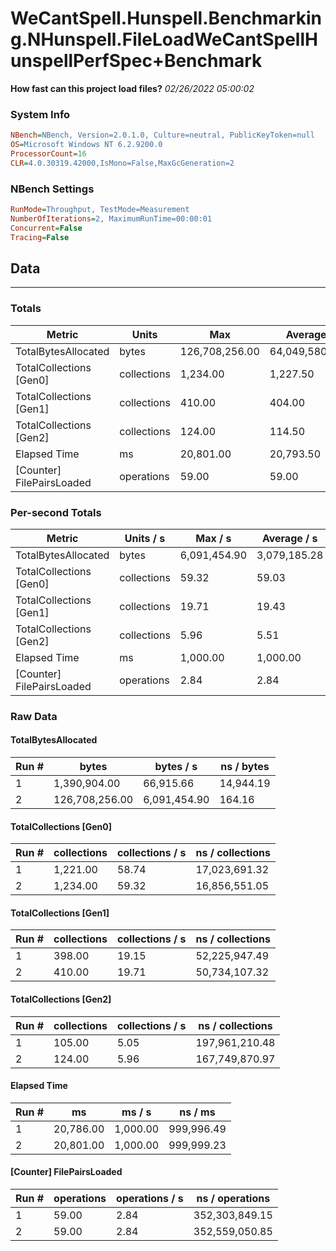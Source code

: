 ﻿# WeCantSpell.Hunspell.Benchmarking.NHunspell.FileLoadWeCantSpellHunspellPerfSpec+Benchmark
__How fast can this project load files?__
_02/26/2022 05:00:02_
### System Info
```ini
NBench=NBench, Version=2.0.1.0, Culture=neutral, PublicKeyToken=null
OS=Microsoft Windows NT 6.2.9200.0
ProcessorCount=16
CLR=4.0.30319.42000,IsMono=False,MaxGcGeneration=2
```

### NBench Settings
```ini
RunMode=Throughput, TestMode=Measurement
NumberOfIterations=2, MaximumRunTime=00:00:01
Concurrent=False
Tracing=False
```

## Data
-------------------

### Totals
|          Metric |           Units |             Max |         Average |             Min |          StdDev |
|---------------- |---------------- |---------------- |---------------- |---------------- |---------------- |
|TotalBytesAllocated |           bytes |  126,708,256.00 |   64,049,580.00 |    1,390,904.00 |   88,612,749.40 |
|TotalCollections [Gen0] |     collections |        1,234.00 |        1,227.50 |        1,221.00 |            9.19 |
|TotalCollections [Gen1] |     collections |          410.00 |          404.00 |          398.00 |            8.49 |
|TotalCollections [Gen2] |     collections |          124.00 |          114.50 |          105.00 |           13.44 |
|    Elapsed Time |              ms |       20,801.00 |       20,793.50 |       20,786.00 |           10.61 |
|[Counter] FilePairsLoaded |      operations |           59.00 |           59.00 |           59.00 |            0.00 |

### Per-second Totals
|          Metric |       Units / s |         Max / s |     Average / s |         Min / s |      StdDev / s |
|---------------- |---------------- |---------------- |---------------- |---------------- |---------------- |
|TotalBytesAllocated |           bytes |    6,091,454.90 |    3,079,185.28 |       66,915.66 |    4,259,992.55 |
|TotalCollections [Gen0] |     collections |           59.32 |           59.03 |           58.74 |            0.41 |
|TotalCollections [Gen1] |     collections |           19.71 |           19.43 |           19.15 |            0.40 |
|TotalCollections [Gen2] |     collections |            5.96 |            5.51 |            5.05 |            0.64 |
|    Elapsed Time |              ms |        1,000.00 |        1,000.00 |        1,000.00 |            0.00 |
|[Counter] FilePairsLoaded |      operations |            2.84 |            2.84 |            2.84 |            0.00 |

### Raw Data
#### TotalBytesAllocated
|           Run # |           bytes |       bytes / s |      ns / bytes |
|---------------- |---------------- |---------------- |---------------- |
|               1 |    1,390,904.00 |       66,915.66 |       14,944.19 |
|               2 |  126,708,256.00 |    6,091,454.90 |          164.16 |

#### TotalCollections [Gen0]
|           Run # |     collections | collections / s |ns / collections |
|---------------- |---------------- |---------------- |---------------- |
|               1 |        1,221.00 |           58.74 |   17,023,691.32 |
|               2 |        1,234.00 |           59.32 |   16,856,551.05 |

#### TotalCollections [Gen1]
|           Run # |     collections | collections / s |ns / collections |
|---------------- |---------------- |---------------- |---------------- |
|               1 |          398.00 |           19.15 |   52,225,947.49 |
|               2 |          410.00 |           19.71 |   50,734,107.32 |

#### TotalCollections [Gen2]
|           Run # |     collections | collections / s |ns / collections |
|---------------- |---------------- |---------------- |---------------- |
|               1 |          105.00 |            5.05 |  197,961,210.48 |
|               2 |          124.00 |            5.96 |  167,749,870.97 |

#### Elapsed Time
|           Run # |              ms |          ms / s |         ns / ms |
|---------------- |---------------- |---------------- |---------------- |
|               1 |       20,786.00 |        1,000.00 |      999,996.49 |
|               2 |       20,801.00 |        1,000.00 |      999,999.23 |

#### [Counter] FilePairsLoaded
|           Run # |      operations |  operations / s | ns / operations |
|---------------- |---------------- |---------------- |---------------- |
|               1 |           59.00 |            2.84 |  352,303,849.15 |
|               2 |           59.00 |            2.84 |  352,559,050.85 |


